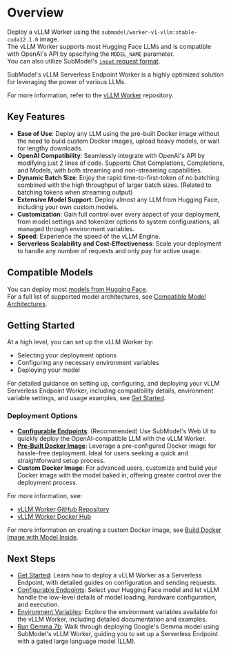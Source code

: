 # Overview

Deploy a vLLM Worker using the `submodel/worker-v1-vllm:stable-cuda12.1.0` image.  
The vLLM Worker supports most Hugging Face LLMs and is compatible with OpenAI's API by specifying the `MODEL_NAME` parameter.  
You can also utilize SubModel's [`input` request format](/serverless/endpoints/send-requests).

SubModel's vLLM Serverless Endpoint Worker is a highly optimized solution for leveraging the power of various LLMs.

For more information, refer to the [vLLM Worker](https://github.com/SubModel/worker-vllm) repository.

## Key Features

- **Ease of Use**: Deploy any LLM using the pre-built Docker image without the need to build custom Docker images, upload heavy models, or wait for lengthy downloads.
- **OpenAI Compatibility**: Seamlessly integrate with OpenAI's API by modifying just 2 lines of code. Supports Chat Completions, Completions, and Models, with both streaming and non-streaming capabilities.
- **Dynamic Batch Size**: Enjoy the rapid time-to-first-token of no batching combined with the high throughput of larger batch sizes. (Related to batching tokens when streaming output)
- **Extensive Model Support**: Deploy almost any LLM from Hugging Face, including your own custom models.
- **Customization**: Gain full control over every aspect of your deployment, from model settings and tokenizer options to system configurations, all managed through environment variables.
- **Speed**: Experience the speed of the vLLM Engine.
- **Serverless Scalability and Cost-Effectiveness**: Scale your deployment to handle any number of requests and only pay for active usage.

## Compatible Models

You can deploy most [models from Hugging Face](https://huggingface.co/models?other=LLM).  
For a full list of supported model architectures, see [Compatible Model Architectures](https://github.com/SubModel/worker-vllm/blob/main/README.md#compatible-model-architectures).

## Getting Started

At a high level, you can set up the vLLM Worker by:

- Selecting your deployment options
- Configuring any necessary environment variables
- Deploying your model

For detailed guidance on setting up, configuring, and deploying your vLLM Serverless Endpoint Worker, including compatibility details, environment variable settings, and usage examples, see [Get Started](/serverless/workers/vllm/get-started).

### Deployment Options

- **[Configurable Endpoints](/serverless/workers/vllm/get-started#deploy-using-the-web-ui)**: (Recommended) Use SubModel's Web UI to quickly deploy the OpenAI-compatible LLM with the vLLM Worker.
- **[Pre-Built Docker Image](/serverless/workers/vllm/get-started#deploy-using-the-worker-image)**: Leverage a pre-configured Docker image for hassle-free deployment. Ideal for users seeking a quick and straightforward setup process.
- **Custom Docker Image**: For advanced users, customize and build your Docker image with the model baked in, offering greater control over the deployment process.

For more information, see:

- [vLLM Worker GitHub Repository](https://github.com/SubModel/worker-vllm)
- [vLLM Worker Docker Hub](https://hub.docker.com/r/submodel/worker-vllm/tags)

For more information on creating a custom Docker image, see [Build Docker Image with Model Inside](https://github.com/SubModel/worker-vllm/blob/main/README.md#option-2-build-docker-image-with-model-inside).

## Next Steps

- [Get Started](/serverless/workers/vllm/get-started): Learn how to deploy a vLLM Worker as a Serverless Endpoint, with detailed guides on configuration and sending requests.
- [Configurable Endpoints](/serverless/workers/vllm/configurable-endpoints): Select your Hugging Face model and let vLLM handle the low-level details of model loading, hardware configuration, and execution.
- [Environment Variables](/serverless/workers/vllm/environment-variables): Explore the environment variables available for the vLLM Worker, including detailed documentation and examples.
- [Run Gemma 7b](/tutorials/serverless/gpu/run-gemma-7b): Walk through deploying Google's Gemma model using SubModel's vLLM Worker, guiding you to set up a Serverless Endpoint with a gated large language model (LLM).